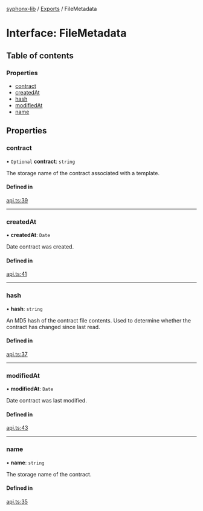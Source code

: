 [syphonx-lib](../README.md) / [Exports](../modules.md) / FileMetadata

# Interface: FileMetadata

## Table of contents

### Properties

- [contract](FileMetadata.md#contract)
- [createdAt](FileMetadata.md#createdat)
- [hash](FileMetadata.md#hash)
- [modifiedAt](FileMetadata.md#modifiedat)
- [name](FileMetadata.md#name)

## Properties

### contract

• `Optional` **contract**: `string`

The storage name of the contract associated with a template.

#### Defined in

[api.ts:39](https://github.com/dtempx/syphonx-lib/blob/4fe11ca/api.ts#L39)

___

### createdAt

• **createdAt**: `Date`

Date contract was created.

#### Defined in

[api.ts:41](https://github.com/dtempx/syphonx-lib/blob/4fe11ca/api.ts#L41)

___

### hash

• **hash**: `string`

An MD5 hash of the contract file contents. Used to determine whether the contract has changed since last read.

#### Defined in

[api.ts:37](https://github.com/dtempx/syphonx-lib/blob/4fe11ca/api.ts#L37)

___

### modifiedAt

• **modifiedAt**: `Date`

Date contract was last modified.

#### Defined in

[api.ts:43](https://github.com/dtempx/syphonx-lib/blob/4fe11ca/api.ts#L43)

___

### name

• **name**: `string`

The storage name of the contract.

#### Defined in

[api.ts:35](https://github.com/dtempx/syphonx-lib/blob/4fe11ca/api.ts#L35)
